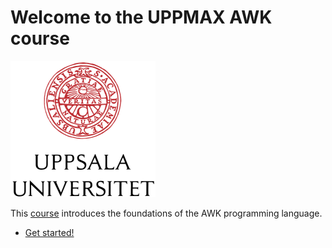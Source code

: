 
# Welcome to the UPPMAX AWK course

![UU logo](assets/UU_logo_color_232_x_218.png)

This [course](https://github.com/UPPMAX/awk_course)
introduces the foundations of the AWK programming language.

- [Get started!](morning_session/overview.md)
